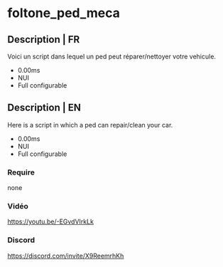 # foltone_ped_meca

## Description | FR
Voici un script dans lequel un ped peut réparer/nettoyer votre vehicule.
- 0.00ms
- NUI
- Full configurable

## Description | EN
Here is a script in which a ped can repair/clean your car.
- 0.00ms
- NUI
- Full configurable

### Require
none

### Vidéo
https://youtu.be/-EGvdVIrkLk

### Discord
https://discord.com/invite/X9ReemrhKh
